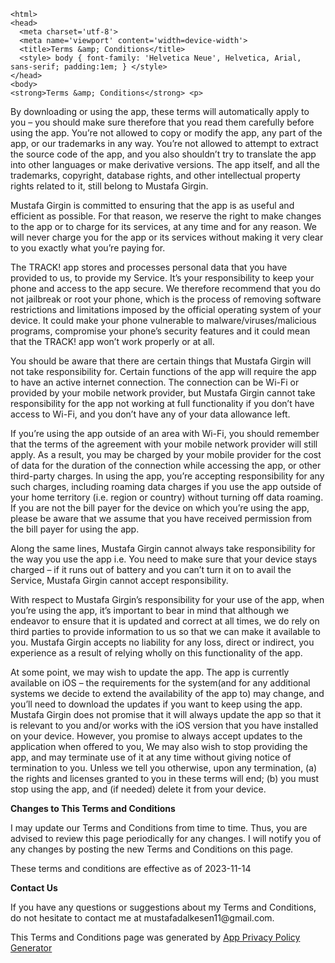 <!DOCTYPE html>
    <html>
    <head>
      <meta charset='utf-8'>
      <meta name='viewport' content='width=device-width'>
      <title>Terms &amp; Conditions</title>
      <style> body { font-family: 'Helvetica Neue', Helvetica, Arial, sans-serif; padding:1em; } </style>
    </head>
    <body>
    <strong>Terms &amp; Conditions</strong> <p>
By downloading or using the app, these terms will
automatically apply to you – you should make sure therefore
that you read them carefully before using the app. You’re not
allowed to copy or modify the app, any part of the app, or
our trademarks in any way. You’re not allowed to attempt to
extract the source code of the app, and you also shouldn’t try
to translate the app into other languages or make derivative
versions. The app itself, and all the trademarks, copyright,
database rights, and other intellectual property rights related
to it, still belong to Mustafa Girgin.
</p> <p>
Mustafa Girgin is committed to ensuring that the app is
as useful and efficient as possible. For that reason, we
reserve the right to make changes to the app or to charge for
its services, at any time and for any reason. We will never
charge you for the app or its services without making it very
clear to you exactly what you’re paying for.
</p> <p>
The TRACK! app stores and processes personal data that
you have provided to us, to provide my
Service. It’s your responsibility to keep your phone and
access to the app secure. We therefore recommend that you do
not jailbreak or root your phone, which is the process of
removing software restrictions and limitations imposed by the
official operating system of your device. It could make your
phone vulnerable to malware/viruses/malicious programs,
compromise your phone’s security features and it could mean
that the TRACK! app won’t work properly or at all.
</p> <!----> <p>
You should be aware that there are certain things that
Mustafa Girgin will not take responsibility for. Certain
functions of the app will require the app to have an active
internet connection. The connection can be Wi-Fi or provided
by your mobile network provider, but Mustafa Girgin
cannot take responsibility for the app not working at full
functionality if you don’t have access to Wi-Fi, and you don’t
have any of your data allowance left.
</p> <p></p> <p>
If you’re using the app outside of an area with Wi-Fi, you
should remember that the terms of the agreement with your
mobile network provider will still apply. As a result, you may
be charged by your mobile provider for the cost of data for
the duration of the connection while accessing the app, or
other third-party charges. In using the app, you’re accepting
responsibility for any such charges, including roaming data
charges if you use the app outside of your home territory
(i.e. region or country) without turning off data roaming. If
you are not the bill payer for the device on which you’re
using the app, please be aware that we assume that you have
received permission from the bill payer for using the app.
</p> <p>
Along the same lines, Mustafa Girgin cannot always take
responsibility for the way you use the app i.e. You need to
make sure that your device stays charged – if it runs out of
battery and you can’t turn it on to avail the Service,
Mustafa Girgin cannot accept responsibility.
</p> <p>
With respect to Mustafa Girgin’s responsibility for your
use of the app, when you’re using the app, it’s important to
bear in mind that although we endeavor to ensure that it is
updated and correct at all times, we do rely on third parties
to provide information to us so that we can make it available
to you. Mustafa Girgin accepts no liability for any
loss, direct or indirect, you experience as a result of
relying wholly on this functionality of the app.
</p> <p>
At some point, we may wish to update the app. The app is
currently available on iOS – the requirements for the
system(and for any additional systems we
decide to extend the availability of the app to) may change,
and you’ll need to download the updates if you want to keep
using the app. Mustafa Girgin does not promise that it
will always update the app so that it is relevant to you
and/or works with the iOS version that you have
installed on your device. However, you promise to always
accept updates to the application when offered to you, We may
also wish to stop providing the app, and may terminate use of
it at any time without giving notice of termination to you.
Unless we tell you otherwise, upon any termination, (a) the
rights and licenses granted to you in these terms will end;
(b) you must stop using the app, and (if needed) delete it
from your device.
</p> <p><strong>Changes to This Terms and Conditions</strong></p> <p>
I may update our Terms and Conditions
from time to time. Thus, you are advised to review this page
periodically for any changes. I will
notify you of any changes by posting the new Terms and
Conditions on this page.
</p> <p>
These terms and conditions are effective as of 2023-11-14
</p> <p><strong>Contact Us</strong></p> <p>
If you have any questions or suggestions about my
Terms and Conditions, do not hesitate to contact me
at mustafadalkesen11@gmail.com.
</p> <p>This Terms and Conditions page was generated by <a href="https://app-privacy-policy-generator.nisrulz.com/" target="_blank" rel="noopener noreferrer">App Privacy Policy Generator</a></p>
    </body>
    </html>
      

